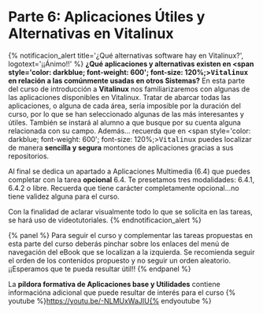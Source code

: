 # Parte 6: Aplicaciones Útiles y Alternativas en Vitalinux

{% notificacion_alert title='¿Qué alternativas software hay en Vitalinux?', logotext='¡¡Ánimo!!' %}
<b>¿Qué aplicaciones y alternativas existen en <span style='color: darkblue; font-weight: 600'; font-size: 120%;><tt>Vitalinux</tt></span> en relación a las comúnmente usadas en otros Sistemas?</b> En esta parte del curso de introducción a <b>Vitalinux</b> nos familiarizaremos con algunas de las aplicaciones disponibles en  Vitalinux.  Tratar de abarcar todas las aplicaciones, o alguna de cada área, sería imposible por la duración del curso, por lo que se han seleccionado algunas de las más interesantes y útiles. También se instará al alumno a que busque por su cuenta alguna relacionada con su campo.  Además... recuerda que en <span style='color: darkblue; font-weight: 600'; font-size: 120%;><tt>Vitalinux</tt></span> puedes localizar de manera <b>sencilla y segura</b> montones de aplicaciones gracias a sus repositorios.

Al final se dedica un apartado a Aplicaciones Multimedia (6.4) que puedes completar con la tarea <b>opcional</b> 6.4. Te presetamos tres modalidades: 6.4.1, 6.4.2 o libre. Recuerda que tiene carácter completamente opcional...no tiene validez alguna para el curso.

Con la finalidad de aclarar visualmente todo lo que se solicita en las tareas, se hará uso de videotutoriales.
{% endnotificacion_alert %}


{% panel %}
Para seguir el curso y complementar las tareas propuestas en esta parte del curso deberás pinchar sobre los enlaces del menú de navegación del eBook que se localizan a la izquierda.  Se recomienda seguir el orden de los contenidos propuesto y no seguir un orden aleatorio.  ¡¡Esperamos que te pueda resultar útil!!
{% endpanel %}

La **píldora formativa de Aplicaciones base y Utilidades** contiene informacióna adicional que puede resultar de interés para el curso
{% youtube %}https://youtu.be/-NLMUxWaJIU{% endyoutube %}